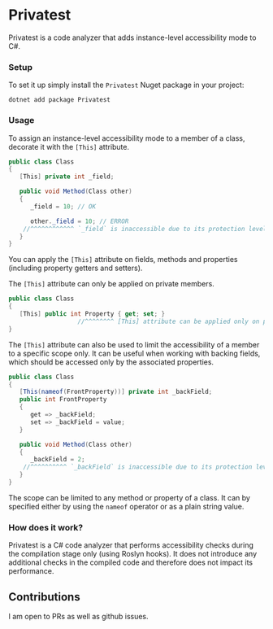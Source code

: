 # Privatest

Privatest is a code analyzer that adds instance-level accessibility mode to C#.

### Setup

To set it up simply install the `Privatest` Nuget package in your project:

```
dotnet add package Privatest
```

### Usage

To assign an instance-level accessibility mode to a member of a class, decorate it with the `[This]` attribute.

```csharp
public class Class
{
   [This] private int _field;

   public void Method(Class other)
   {
      _field = 10; // OK

      other._field = 10; // ERROR
    //^^^^^^^^^^^^ `_field` is inaccessible due to its protection level. It can only be accessed by the instance to which it belongs (through the `this` reference).
   }
}
```

You can apply the `[This]` attribute on fields, methods and properties (including property getters and setters).

The `[This]` attribute can only be applied on private members.

```csharp
public class Class
{
   [This] public int Property { get; set; }
                   //^^^^^^^^ [This] attribute can be applied only on private members, but was applied on 'Public' member 'Property'
}
```

The `[This]` attribute can also be used to limit the accessibility of a member to a specific scope only. It can be useful when working with backing fields, which should be accessed only by the associated properties.

```csharp
public class Class
{
   [This(nameof(FrontProperty))] private int _backField;
   public int FrontProperty
   {
      get => _backField;
      set => _backField = value;
   }

   public void Method(Class other)
   {
      _backField = 2;
    //^^^^^^^^^^ `_backField` is inaccessible due to its protection level. It can only be accessed in `FrontProperty` (but is used in `Method`).
   }
}
```

The scope can be limited to any method or property of a class. It can by specified either by using the `nameof` operator or as a plain string value.

### How does it work?

Privatest is a C# code analyzer that performs accessibility checks during the compilation stage only (using Roslyn hooks). It does not introduce any additional checks in the compiled code and therefore does not impact its performance.

## Contributions

I am open to PRs as well as github issues.
